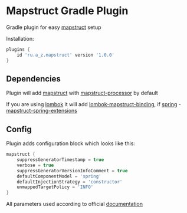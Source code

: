 # Mapstruct Gradle Plugin

Gradle plugin for easy [mapstruct](https://mapstruct.org/) setup

Installation:
```groovy
plugins {
    id 'ru.a_z.mapstruct' version '1.0.0'
}
```

## Dependencies
Plugin will add [mapstruct](https://mvnrepository.com/artifact/org.mapstruct/mapstruct) 
with [mapstruct-processor](https://mvnrepository.com/artifact/org.mapstruct/mapstruct-processor) by default

If you are using [lombok](https://projectlombok.org/) it will add 
[lombok-mapstruct-binding](https://mvnrepository.com/artifact/org.projectlombok/lombok-mapstruct-binding), 
if [spring](https://spring.io/) - 
[mapstruct-spring-extensions](https://mvnrepository.com/artifact/org.mapstruct.extensions.spring/mapstruct-spring-extensions)

## Config
Plugin adds configuration block which looks like this:
```groovy
mapstruct {
    suppressGeneratorTimestamp = true
    verbose = true
    suppressGeneratorVersionInfoComment = true
    defaultComponentModel = 'spring'
    defaultInjectionStrategy = 'constructor'
    unmappedTargetPolicy = 'INFO'
}
```

All parameters used according to official 
[documentation](https://mapstruct.org/documentation/stable/reference/html/#configuration-options)
